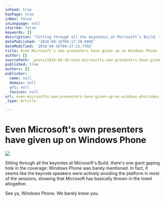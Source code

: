 ```yaml
---
inFeed: true
hasPage: true
inNav: false
inLanguage: null
starred: false
keywords: []
description: "Sitting through all the keynotes\_at Microsoft’s Build, there’s one giant gaping hole in the coverage: Windows Phone was barely mentioned. In fact, it seems like the keynote speakers\_were actively avoiding the platform in most of the sessions, showing that Microsoft has\_basically thrown in the towel altogether."
datePublished: '2016-04-16T04:17:20.609Z'
dateModified: '2016-04-16T04:17:13.739Z'
title: Even Microsoft’s own presenters have given up on Windows Phone
author: []
sourcePath: _posts/2016-04-16-even-microsofts-own-presenters-have-given-up-on-windows-pho.md
published: true
authors: []
publisher:
  name: null
  domain: null
  url: null
  favicon: null
url: even-microsofts-own-presenters-have-given-up-on-windows-pho/index.html
_type: Article

---
```

# Even Microsoft's own presenters have given up on Windows Phone
![](https://the-grid-user-content.s3-us-west-2.amazonaws.com/73a89cad-94e1-455b-89bc-70060d742542.jpg)

Sitting through all the keynotes at Microsoft's Build, there's one giant gaping hole in the coverage: Windows Phone was barely mentioned. In fact, it seems like the keynote speakers were actively avoiding the platform in most of the sessions, showing that Microsoft has basically thrown in the towel altogether.

See ya, Windows Phone. We barely knew you.
